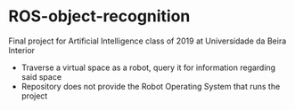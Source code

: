 # ROS-object-recognition

Final project for Artificial Intelligence class of 2019 at Universidade da Beira Interior

- Traverse a virtual space as a robot, query it for information regarding said space
- Repository does not provide the Robot Operating System that runs the project
